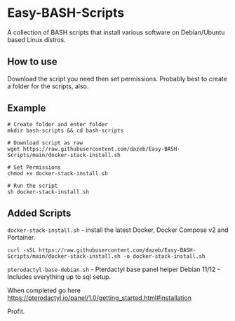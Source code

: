 # Easy-BASH-Scripts
A collection of BASH scripts that install various software on Debian/Ubuntu based Linux distros.  

## How to use  
Download the script you need then set permissions. Probably best to create a folder for the scripts, also. 

## Example  

```
# Create folder and enter folder
mkdir bash-scripts && cd bash-scripts

# Download script as raw
wget https://raw.githubusercontent.com/dazeb/Easy-BASH-Scripts/main/docker-stack-install.sh

# Set Permissions
chmod +x docker-stack-install.sh

# Run the script
sh docker-stack-install.sh
```
## Added Scripts  

`docker-stack-install.sh` - install the latest Docker, Docker Compose v2 and Portainer.  

```
curl -sSL https://raw.githubusercontent.com/dazeb/Easy-BASH-Scripts/main/docker-stack-install.sh -o docker-stack-install.sh
```
`pterodactyl-base-debian.sh` - Pterdactyl base panel helper Debian 11/12 - Includes everything up to sql setup.  

When completed go here https://pterodactyl.io/panel/1.0/getting_started.html#installation  


Profit.
